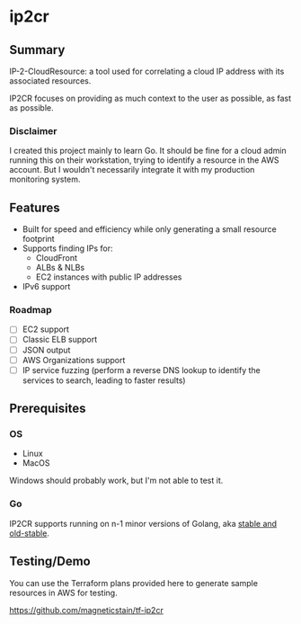# ip2cr

## Summary

IP-2-CloudResource: a tool used for correlating a cloud IP address with its associated resources.

IP2CR focuses on providing as much context to the user as possible, as fast as possible.

### Disclaimer

I created this project mainly to learn Go. It should be fine for a cloud admin running this on their workstation, trying to identify a resource in the AWS account. But I wouldn't necessarily integrate it with my production monitoring system.

## Features

- Built for speed and efficiency while only generating a small resource footprint
- Supports finding IPs for:
  - CloudFront
  - ALBs & NLBs
  - EC2 instances with public IP addresses
- IPv6 support

### Roadmap

- [ ] EC2 support
- [ ] Classic ELB support
- [ ] JSON output
- [ ] AWS Organizations support
- [ ] IP service fuzzing (perform a reverse DNS lookup to identify the services to search, leading to faster results)

## Prerequisites

### OS

- Linux
- MacOS

Windows should probably work, but I'm not able to test it.

### Go

IP2CR supports running on n-1 minor versions of Golang, aka [stable and old-stable](https://go.dev/dl/#stable).

## Testing/Demo

You can use the Terraform plans provided here to generate sample resources in AWS for testing.

<https://github.com/magneticstain/tf-ip2cr>
